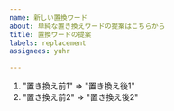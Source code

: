 ```yaml
---
name: 新しい置換ワード
about: 単純な置き換えワードの提案はこちらから
title: 置換ワードの提案
labels: replacement
assignees: yuhr

---
```


1. "置き換え前1" => "置き換え後1"
2. "置き換え前2" => "置き換え後2"

<!-- 置き換えにあたって条件（特定の文字列の直後など）があれば下記に記述して下さい。正規表現がわかる方は上のリストにそのまま書いていただいてOKです -->